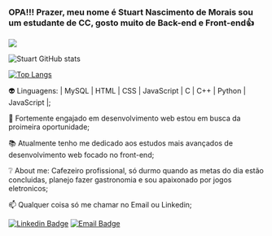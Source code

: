 ### OPA!!! Prazer, meu nome é Stuart Nascimento de Morais sou um estudante de CC, gosto muito de Back-end e Front-end👍
![](https://media1.tenor.com/images/a555e79e3f2e93d7719348f569ecc6c6/tenor.gif?itemid=4712732)

![Stuart GitHub stats](https://github-readme-stats.vercel.app/api?username=StuartMorais&show_icons=true&theme=radical)

[![Top Langs](https://github-readme-stats.vercel.app/api/top-langs/?username=StuartMorais&theme=radical&layout=compact)](https://github.com/anuraghazra/github-readme-stats)

:alien: Linguagens: | MySQL | HTML | CSS | JavaScript | C | C++ | Python | JavaScript |;

:rocket: Fortemente engajado em desenvolvimento web estou em busca da proimeira oportunidade;

:books: Atualmente tenho me dedicado aos estudos mais avançados de desenvolvimento web focado no front-end;

:grey_question: About me: Cafezeiro profissional, só durmo quando as metas do dia estão concluidas, planejo fazer gastronomia e sou apaixonado por jogos eletronicos;

:mailbox: Qualquer coisa só me chamar no Email ou Linkedin;


[![Linkedin Badge](https://img.shields.io/badge/LinkedIn-0077B5?style=for-the-badge&logo=linkedin&logoColor=white&link=https://www.linkedin.com/in/stuartmorais)](https://www.linkedin.com/in/stuartmorais)
[![Email Badge](https://img.shields.io/badge/Microsoft_Outlook-0078D4?style=for-the-badge&logo=microsoft-outlook&logoColor=white&link=mailto:stuartmorais@hotmail.com)](mailto:stuartmorais@hotmail.com)
